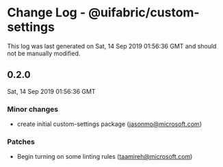 # Change Log - @uifabric/custom-settings

This log was last generated on Sat, 14 Sep 2019 01:56:36 GMT and should not be manually modified.

## 0.2.0
Sat, 14 Sep 2019 01:56:36 GMT

### Minor changes

- create initial custom-settings package (jasonmo@microsoft.com)
### Patches

- Begin turning on some linting rules (taamireh@microsoft.com)